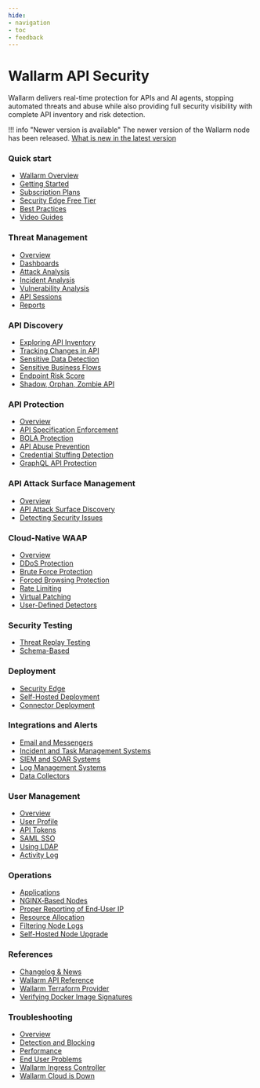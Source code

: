 ```yaml
---
hide:
- navigation
- toc
- feedback
---
```


# Wallarm API Security

Wallarm delivers real-time protection for APIs and AI agents, stopping automated threats and abuse while also providing full security visibility with complete API inventory and risk detection.

!!! info "Newer version is available"
    The newer version of the Wallarm node has been released. [What is new in the latest version](/updating-migrating/what-is-new/)

<div class="navigation">
<div class="navigation-card">
    <h3 class="icon-homepage quick-start-title">Quick start</h3>
    <p><ul>
    <li><a href="./about-wallarm/overview/">Wallarm Overview</a></li>
    <li><a href="./quickstart/getting-started/">Getting Started</a></li>
    <li><a href="./about-wallarm/subscription-plans/">Subscription Plans</a></li>
    <li><a href="./installation/security-edge/free-tier/">Security Edge Free Tier</a></li>
    <li><a href="./quickstart/attack-prevention-best-practices/">Best Practices</a></li>
    <li><a href="./demo-videos/overview/">Video Guides</a></li>
    </ul></p>
</div>

<div class="navigation-card">
    <h3 class="icon-homepage dashboard-title">Threat Management</h3>
    <p><ul>
    <li><a href="./user-guides/events/overview/">Overview</a></li>
    <li><a href="./user-guides/dashboards/threat-prevention/">Dashboards</a></li>
    <li><a href="./user-guides/events/check-attack/">Attack Analysis</a></li>
    <li><a href="./user-guides/events/check-incident/">Incident Analysis</a></li>
    <li><a href="./about-wallarm/detecting-vulnerabilities/">Vulnerability Analysis</a></li>
    <li><a href="./api-sessions/overview/">API Sessions</a></li>
    <li><a href="./user-guides/search-and-filters/custom-report/">Reports</a></li>
    </ul></p>
</div>

<div class="navigation-card">
    <h3 class="icon-homepage api-discovery-title">API Discovery</h3>
    <p><ul>
    <li><a href="./api-discovery/overview/">Exploring API Inventory</a></li>
    <li><a href="./api-discovery/track-changes/">Tracking Changes in API</a></li>
    <li><a href="./api-discovery/sensitive-data/">Sensitive Data Detection</a></li>
    <li><a href="./api-discovery/sbf/">Sensitive Business Flows</a></li>
    <li><a href="./api-discovery/risk-score/">Endpoint Risk Score</a></li>
    <li><a href="./api-discovery/rogue-api/">Shadow, Orphan, Zombie API</a></li>
    </ul></p>
</div>

<div class="navigation-card">
    <h3 class="icon-homepage api-threat-prevent">API Protection</h3>
    <p><ul>
    <li><a href="./about-wallarm/api-protection-overview/">Overview</a></li>
    <li><a href="./api-specification-enforcement/overview/">API Specification Enforcement</a></li>
    <li><a href="./admin-en/configuration-guides/protecting-against-bola/">BOLA Protection</a></li>
    <li><a href="./api-abuse-prevention/overview/">API Abuse Prevention</a></li>
    <li><a href="./about-wallarm/credential-stuffing/">Credential Stuffing Detection</a></li>
    <li><a href="./api-protection/graphql-rule/">GraphQL API Protection</a></li>
    </ul></p>
</div>

<div class="navigation-card">
    <h3 class="icon-homepage vuln-title">API Attack Surface Management</h3>
    <p><ul>
    <li><a href="./api-attack-surface/overview/">Overview</a></li>
    <li><a href="./api-attack-surface/api-surface/">API Attack Surface Discovery</a></li>
    <li><a href="./api-attack-surface/security-issues/">Detecting Security Issues</a></li>
    </ul></p>
</div>

<!-- <div class="navigation-card">
    <h3 class="icon-homepage api-security-testing">API Security Testing</h3>
    <p><ul>
    <li><a href="./fast/openapi-security-testing/">OpenAPI Security Testing</a></li>
    <li><a href="./fast/">Framework for API Security Testing</a></li>
    <li><a href="./fast/operations/test-policy/fuzzer-intro/">API Fuzzing</a></li>
    <li><a href="./fast/dsl/intro/">DSL for Custom Detects</a></li>
    <li><a href="./fast/poc/integration-overview/">Integration into CI/CD</a></li>
    </ul></p>
</div> -->

<div class="navigation-card">
    <h3 class="icon-homepage waap-title">Cloud-Native WAAP</h3>
    <p><ul>
    <li><a href="./about-wallarm/waap-overview/">Overview</a></li>
    <li><a href="./admin-en/configuration-guides/protecting-against-ddos/">DDoS Protection</a></li>
    <li><a href="./admin-en/configuration-guides/protecting-against-bruteforce/">Brute Force Protection</a></li>
    <li><a href="./admin-en/configuration-guides/protecting-against-forcedbrowsing/">Forced Browsing Protection</a></li>
    <li><a href="./user-guides/rules/rate-limiting/">Rate Limiting</a></li>    
    <li><a href="./user-guides/rules/vpatch-rule/">Virtual Patching</a></li>
    <li><a href="./user-guides/rules/regex-rule/">User-Defined Detectors</a></li>
    </ul></p>
</div>

<div class="navigation-card">
    <h3 class="icon-homepage api-security-testing">Security Testing</h3>
    <p><ul>
    <li><a href="./vulnerability-detection/threat-replay-testing/overview/">Threat Replay Testing</a></li>
    <li><a href="./vulnerability-detection/schema-based-testing/overview/">Schema-Based</a></li>
    </ul></p>
</div>

<div class="navigation-card">
    <h3 class="icon-homepage deployment-title">Deployment</h3>
    <p><ul>
    <li><a href="./installation/security-edge/overview/">Security Edge</a></li>
    <li><a href="./installation/supported-deployment-options/">Self-Hosted Deployment</a></li>
    <li><a href="./installation/connectors/overview/">Connector Deployment</a></li>
    </ul></p>
</div>

<div class="navigation-card">
    <h3 class="icon-homepage integration-title">Integrations and Alerts</h3>
    <p><ul>
    <li><a href="./user-guides/settings/integrations/integrations-intro/#email-and-messengers">Email and Messengers</a></li>
    <li><a href="./user-guides/settings/integrations/integrations-intro/#incident-and-task-management-systems">Incident and Task Management Systems</a></li>
    <li><a href="./user-guides/settings/integrations/integrations-intro/#siem-and-soar-systems">SIEM and SOAR Systems</a></li>
    <li><a href="./user-guides/settings/integrations/integrations-intro/#log-management-systems">Log Management Systems</a></li>
    <li><a href="./user-guides/settings/integrations/integrations-intro/#data-collectors">Data Collectors</a></li>
    </ul></p>
</div>

<div class="navigation-card">
    <h3 class="icon-homepage user-management-title">User Management</h3>
    <p><ul>
    <li><a href="./user-guides/settings/users/">Overview</a></li>
    <li><a href="./user-guides/settings/account/">User Profile</a></li>
    <li><a href="./user-guides/settings/api-tokens/">API Tokens</a></li>
    <li><a href="./admin-en/configuration-guides/sso/intro/">SAML SSO</a></li>
    <li><a href="./admin-en/configuration-guides/ldap/ldap/">Using LDAP</a></li>
    <li><a href="./user-guides/settings/audit-log/">Activity Log</a></li>
    </ul></p>
</div>

<div class="navigation-card">
    <h3 class="icon-homepage operations-title">Operations</h3>
    <p><ul>
    <li><a href="./user-guides/settings/applications/">Applications</a></li>
    <li><a href="./admin-en/configure-parameters-en/">NGINX‑Based Nodes</a></li>
    <li><a href="./admin-en/using-proxy-or-balancer-en/">Proper Reporting of End‑User IP</a></li>
    <li><a href="./admin-en/configuration-guides/allocate-resources-for-node/">Resource Allocation</a></li>
    <li><a href="./admin-en/configure-logging/">Filtering Node Logs</a></li>
    <li><a href="./updating-migrating/what-is-new/">Self-Hosted Node Upgrade</a></li>
    </ul></p>
</div>

<div class="navigation-card">
    <h3 class="icon-homepage references-title">References</h3>
    <p><ul>
    <li><a href="./news/">Changelog & News</a></li>
    <li><a href="./api/overview/">Wallarm API Reference</a></li>
    <li><a href="./admin-en/managing/terraform-provider/">Wallarm Terraform Provider</a></li>
    <li><a href="./integrations-devsecops/verify-docker-image-signature/">Verifying Docker Image Signatures</a></li>
    </ul></p>
</div>

<div class="navigation-card">
    <h3 class="icon-homepage references-title">Troubleshooting</h3>
    <p><ul>
    <li><a href="./troubleshooting/overview/">Overview</a></li>
    <li><a href="./troubleshooting/detection-and-blocking/">Detection and Blocking</a></li>
    <li><a href="./troubleshooting/performance/">Performance</a></li>
    <li><a href="./faq/common-errors-after-installation/">End User Problems</a></li>
    <li><a href="./faq/ingress-installation/">Wallarm Ingress Controller</a></li>
    <li><a href="./faq/wallarm-cloud-down/">Wallarm Cloud is Down</a></li>
    </ul></p>
</div>

</div>
